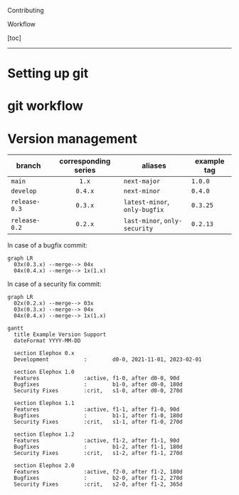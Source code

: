 <section class="hero is-primary">
  <div class="hero-body">
    <p class="title">Contributing</p>
    <p class="subtitle">Workflow</p>
  </div>
</section>

<!---{? set title = "Workflow @ Elephox" }-->

[toc]

---

# Setting up git

# git workflow

# Version management

| branch        | corresponding series | aliases                       | example tag |
|---------------|:--------------------:|-------------------------------|-------------|
| `main`        |        `1.x`         | `next-major`                  | `1.0.0`     |
| `develop`     |       `0.4.x`        | `next-minor`                  | `0.4.0`     |
| `release-0.3` |       `0.3.x`        | `latest-minor`, `only-bugfix` | `0.3.25`    |
| `release-0.2` |       `0.2.x`        | `last-minor`, `only-security` | `0.2.13`    |

In case of a bugfix commit:

```mermaid
graph LR
  03x(0.3.x) --merge--> 04x
  04x(0.4.x) --merge--> 1x(1.x)
```

In case of a security fix commit:

```mermaid
graph LR
  02x(0.2.x) --merge--> 03x
  03x(0.3.x) --merge--> 04x
  04x(0.4.x) --merge--> 1x(1.x)
```

```mermaid
gantt
  title Example Version Support
  dateFormat YYYY-MM-DD

  section Elephox 0.x
  Development           :        d0-0, 2021-11-01, 2023-02-01

  section Elephox 1.0
  Features              :active, f1-0, after d0-0, 90d
  Bugfixes              :        b1-0, after d0-0, 180d
  Security Fixes        :crit,   s1-0, after d0-0, 270d

  section Elephox 1.1
  Features              :active, f1-1, after f1-0, 90d
  Bugfixes              :        b1-1, after f1-0, 180d
  Security Fixes        :crit,   s1-1, after f1-0, 270d

  section Elephox 1.2
  Features              :active, f1-2, after f1-1, 90d
  Bugfixes              :        b1-2, after f1-1, 180d
  Security Fixes        :crit,   s1-2, after f1-1, 270d

  section Elephox 2.0
  Features              :active, f2-0, after f1-2, 180d
  Bugfixes              :        b2-0, after f1-2, 270d
  Security Fixes        :crit,   s2-0, after f1-2, 365d
```
